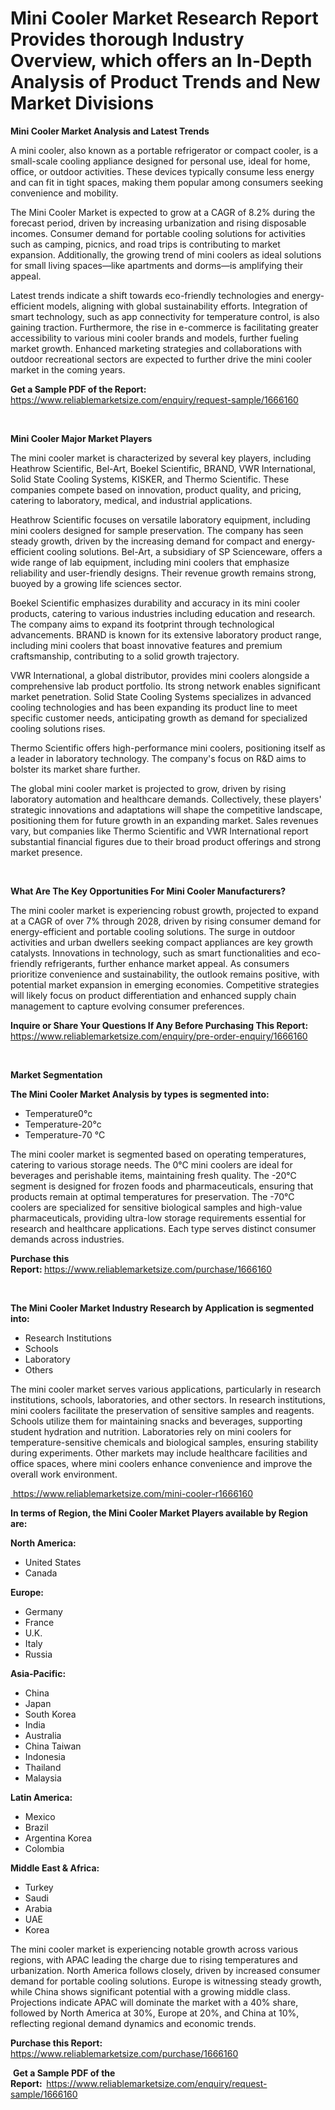 <p><h1>Mini Cooler Market Research Report Provides thorough Industry Overview, which offers an In-Depth Analysis of Product Trends and New Market Divisions</h1></p><p><strong>Mini Cooler Market Analysis and Latest Trends</strong></p>
<p><p>A mini cooler, also known as a portable refrigerator or compact cooler, is a small-scale cooling appliance designed for personal use, ideal for home, office, or outdoor activities. These devices typically consume less energy and can fit in tight spaces, making them popular among consumers seeking convenience and mobility.</p><p>The Mini Cooler Market is expected to grow at a CAGR of 8.2% during the forecast period, driven by increasing urbanization and rising disposable incomes. Consumer demand for portable cooling solutions for activities such as camping, picnics, and road trips is contributing to market expansion. Additionally, the growing trend of mini coolers as ideal solutions for small living spaces—like apartments and dorms—is amplifying their appeal.</p><p>Latest trends indicate a shift towards eco-friendly technologies and energy-efficient models, aligning with global sustainability efforts. Integration of smart technology, such as app connectivity for temperature control, is also gaining traction. Furthermore, the rise in e-commerce is facilitating greater accessibility to various mini cooler brands and models, further fueling market growth. Enhanced marketing strategies and collaborations with outdoor recreational sectors are expected to further drive the mini cooler market in the coming years.</p></p>
<p><strong>Get a Sample PDF of the Report:&nbsp;</strong> <a href="https://www.reliablemarketsize.com/enquiry/request-sample/1666160?utm_campaign=3267&utm_medium=2&utm_source=Github&utm_content=ia&utm_term=17042025&utm_id=mini-cooler">https://www.reliablemarketsize.com/enquiry/request-sample/1666160</a></p>
<p>&nbsp;</p>
<p><strong>Mini Cooler Major Market Players</strong></p>
<p><p>The mini cooler market is characterized by several key players, including Heathrow Scientific, Bel-Art, Boekel Scientific, BRAND, VWR International, Solid State Cooling Systems, KISKER, and Thermo Scientific. These companies compete based on innovation, product quality, and pricing, catering to laboratory, medical, and industrial applications.</p><p>Heathrow Scientific focuses on versatile laboratory equipment, including mini coolers designed for sample preservation. The company has seen steady growth, driven by the increasing demand for compact and energy-efficient cooling solutions. Bel-Art, a subsidiary of SP Scienceware, offers a wide range of lab equipment, including mini coolers that emphasize reliability and user-friendly designs. Their revenue growth remains strong, buoyed by a growing life sciences sector.</p><p>Boekel Scientific emphasizes durability and accuracy in its mini cooler products, catering to various industries including education and research. The company aims to expand its footprint through technological advancements. BRAND is known for its extensive laboratory product range, including mini coolers that boast innovative features and premium craftsmanship, contributing to a solid growth trajectory.</p><p>VWR International, a global distributor, provides mini coolers alongside a comprehensive lab product portfolio. Its strong network enables significant market penetration. Solid State Cooling Systems specializes in advanced cooling technologies and has been expanding its product line to meet specific customer needs, anticipating growth as demand for specialized cooling solutions rises.</p><p>Thermo Scientific offers high-performance mini coolers, positioning itself as a leader in laboratory technology. The company's focus on R&D aims to bolster its market share further.</p><p>The global mini cooler market is projected to grow, driven by rising laboratory automation and healthcare demands. Collectively, these players' strategic innovations and adaptations will shape the competitive landscape, positioning them for future growth in an expanding market. Sales revenues vary, but companies like Thermo Scientific and VWR International report substantial financial figures due to their broad product offerings and strong market presence.</p></p>
<p>&nbsp;</p>
<p><strong>What Are The Key Opportunities For Mini Cooler Manufacturers?</strong></p>
<p><p>The mini cooler market is experiencing robust growth, projected to expand at a CAGR of over 7% through 2028, driven by rising consumer demand for energy-efficient and portable cooling solutions. The surge in outdoor activities and urban dwellers seeking compact appliances are key growth catalysts. Innovations in technology, such as smart functionalities and eco-friendly refrigerants, further enhance market appeal. As consumers prioritize convenience and sustainability, the outlook remains positive, with potential market expansion in emerging economies. Competitive strategies will likely focus on product differentiation and enhanced supply chain management to capture evolving consumer preferences.</p></p>
<p><strong>Inquire or Share Your Questions If Any Before Purchasing This Report:</strong> <a href="https://www.reliablemarketsize.com/enquiry/pre-order-enquiry/1666160?utm_campaign=3267&utm_medium=2&utm_source=Github&utm_content=ia&utm_term=17042025&utm_id=mini-cooler">https://www.reliablemarketsize.com/enquiry/pre-order-enquiry/1666160</a></p>
<p>&nbsp;</p>
<p><strong>Market Segmentation</strong></p>
<p><strong>The Mini Cooler Market Analysis by types is segmented into:</strong></p>
<p><ul><li>Temperature0°c</li><li>Temperature-20°c</li><li>Temperature-70 °C</li></ul></p>
<p><p>The mini cooler market is segmented based on operating temperatures, catering to various storage needs. The 0°C mini coolers are ideal for beverages and perishable items, maintaining fresh quality. The -20°C segment is designed for frozen foods and pharmaceuticals, ensuring that products remain at optimal temperatures for preservation. The -70°C coolers are specialized for sensitive biological samples and high-value pharmaceuticals, providing ultra-low storage requirements essential for research and healthcare applications. Each type serves distinct consumer demands across industries.</p></p>
<p><strong>Purchase this Report:&nbsp;</strong><a href="https://www.reliablemarketsize.com/purchase/1666160?utm_campaign=3267&utm_medium=2&utm_source=Github&utm_content=ia&utm_term=17042025&utm_id=mini-cooler">https://www.reliablemarketsize.com/purchase/1666160</a></p>
<p>&nbsp;</p>
<p><strong>The Mini Cooler Market Industry Research by Application is segmented into:</strong></p>
<p><ul><li>Research Institutions</li><li>Schools</li><li>Laboratory</li><li>Others</li></ul></p>
<p><p>The mini cooler market serves various applications, particularly in research institutions, schools, laboratories, and other sectors. In research institutions, mini coolers facilitate the preservation of sensitive samples and reagents. Schools utilize them for maintaining snacks and beverages, supporting student hydration and nutrition. Laboratories rely on mini coolers for temperature-sensitive chemicals and biological samples, ensuring stability during experiments. Other markets may include healthcare facilities and office spaces, where mini coolers enhance convenience and improve the overall work environment.</p></p>
<p><a href="https://www.reliablemarketsize.com/mini-cooler-r1666160?utm_campaign=3267&utm_medium=2&utm_source=Github&utm_content=ia&utm_term=17042025&utm_id=mini-cooler">&nbsp;https://www.reliablemarketsize.com/mini-cooler-r1666160</a></p>
<p><strong>In terms of Region, the Mini Cooler Market Players available by Region are:</strong></p>
<p>
    <p> <strong> North America: </strong>
        <ul>
            <li>United States</li>
            <li>Canada</li>
        </ul>
        </p> 
    <p> <strong> Europe: </strong>
        <ul>
            <li>Germany</li>
            <li>France</li>
            <li>U.K.</li>
            <li>Italy</li>
            <li>Russia</li>
        </ul>
        </p> 
    <p> <strong> Asia-Pacific: </strong>
        <ul>
            <li>China</li>
            <li>Japan</li>
            <li>South Korea</li>
            <li>India</li>
            <li>Australia</li>
            <li>China Taiwan</li>
            <li>Indonesia</li>
            <li>Thailand</li>
            <li>Malaysia</li>
        </ul>
        </p> 
    <p> <strong> Latin America: </strong>
        <ul>
            <li>Mexico</li>
            <li>Brazil</li>
            <li>Argentina Korea</li>
            <li>Colombia</li>
        </ul>
        </p> 
    <p> <strong> Middle East & Africa: </strong>
        <ul>
            <li>Turkey</li>
            <li>Saudi</li>
            <li>Arabia</li>
            <li>UAE</li>
            <li>Korea</li>
        </ul>
    </p>
    </p>
<p><p>The mini cooler market is experiencing notable growth across various regions, with APAC leading the charge due to rising temperatures and urbanization. North America follows closely, driven by increased consumer demand for portable cooling solutions. Europe is witnessing steady growth, while China shows significant potential with a growing middle class. Projections indicate APAC will dominate the market with a 40% share, followed by North America at 30%, Europe at 20%, and China at 10%, reflecting regional demand dynamics and economic trends.</p></p>
<p><strong>Purchase this Report: </strong><a href="https://www.reliablemarketsize.com/purchase/1666160?utm_campaign=3267&utm_medium=2&utm_source=Github&utm_content=ia&utm_term=17042025&utm_id=mini-cooler">https://www.reliablemarketsize.com/purchase/1666160</a></p>
<p>&nbsp;<strong>Get a Sample PDF of the Report:&nbsp;&nbsp;</strong><a href="https://www.reliablemarketsize.com/enquiry/request-sample/1666160?utm_campaign=3267&utm_medium=2&utm_source=Github&utm_content=ia&utm_term=17042025&utm_id=mini-cooler">https://www.reliablemarketsize.com/enquiry/request-sample/1666160</a></p>
<p><strong></strong></p>
<p><p></p><p></p><p></p></p>